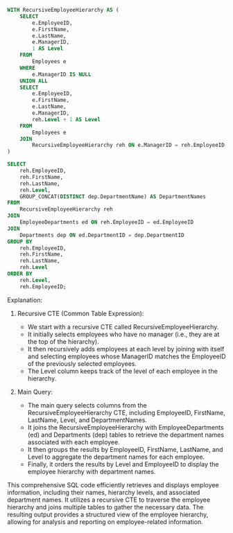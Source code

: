 ```sql
WITH RecursiveEmployeeHierarchy AS (
    SELECT
        e.EmployeeID,
        e.FirstName,
        e.LastName,
        e.ManagerID,
        1 AS Level
    FROM
        Employees e
    WHERE
        e.ManagerID IS NULL
    UNION ALL
    SELECT
        e.EmployeeID,
        e.FirstName,
        e.LastName,
        e.ManagerID,
        reh.Level + 1 AS Level
    FROM
        Employees e
    JOIN
        RecursiveEmployeeHierarchy reh ON e.ManagerID = reh.EmployeeID
)

SELECT
    reh.EmployeeID,
    reh.FirstName,
    reh.LastName,
    reh.Level,
    GROUP_CONCAT(DISTINCT dep.DepartmentName) AS DepartmentNames
FROM
    RecursiveEmployeeHierarchy reh
JOIN
    EmployeeDepartments ed ON reh.EmployeeID = ed.EmployeeID
JOIN
    Departments dep ON ed.DepartmentID = dep.DepartmentID
GROUP BY
    reh.EmployeeID,
    reh.FirstName,
    reh.LastName,
    reh.Level
ORDER BY
    reh.Level,
    reh.EmployeeID;
```

Explanation:

1. Recursive CTE (Common Table Expression):
   - We start with a recursive CTE called RecursiveEmployeeHierarchy.
   - It initially selects employees who have no manager (i.e., they are at the top of the hierarchy).
   - It then recursively adds employees at each level by joining with itself and selecting employees whose ManagerID matches the EmployeeID of the previously selected employees.
   - The Level column keeps track of the level of each employee in the hierarchy.

2. Main Query:
   - The main query selects columns from the RecursiveEmployeeHierarchy CTE, including EmployeeID, FirstName, LastName, Level, and DepartmentNames.
   - It joins the RecursiveEmployeeHierarchy with EmployeeDepartments (ed) and Departments (dep) tables to retrieve the department names associated with each employee.
   - It then groups the results by EmployeeID, FirstName, LastName, and Level to aggregate the department names for each employee.
   - Finally, it orders the results by Level and EmployeeID to display the employee hierarchy with department names.

This comprehensive SQL code efficiently retrieves and displays employee information, including their names, hierarchy levels, and associated department names. It utilizes a recursive CTE to traverse the employee hierarchy and joins multiple tables to gather the necessary data. The resulting output provides a structured view of the employee hierarchy, allowing for analysis and reporting on employee-related information.